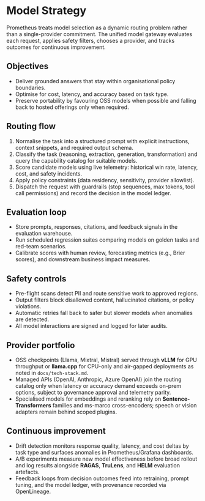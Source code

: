 # Model Strategy

Prometheus treats model selection as a dynamic routing problem rather than a
single-provider commitment. The unified model gateway evaluates each request,
applies safety filters, chooses a provider, and tracks outcomes for continuous
improvement.

## Objectives

- Deliver grounded answers that stay within organisational policy boundaries.
- Optimise for cost, latency, and accuracy based on task type.
- Preserve portability by favouring OSS models when possible and falling back
  to hosted offerings only when required.

## Routing flow

1. Normalise the task into a structured prompt with explicit instructions,
   context snippets, and required output schema.
2. Classify the task (reasoning, extraction, generation, transformation) and
   query the capability catalog for suitable models.
3. Score candidate models using live telemetry: historical win rate, latency,
   cost, and safety incidents.
4. Apply policy constraints (data residency, sensitivity, provider allowlist).
5. Dispatch the request with guardrails (stop sequences, max tokens, tool call
   permissions) and record the decision in the model ledger.

## Evaluation loop

- Store prompts, responses, citations, and feedback signals in the evaluation
  warehouse.
- Run scheduled regression suites comparing models on golden tasks and red-team
  scenarios.
- Calibrate scores with human review, forecasting metrics (e.g., Brier scores),
  and downstream business impact measures.

## Safety controls

- Pre-flight scans detect PII and route sensitive work to approved regions.
- Output filters block disallowed content, hallucinated citations, or policy
  violations.
- Automatic retries fall back to safer but slower models when anomalies are
  detected.
- All model interactions are signed and logged for later audits.

## Provider portfolio

- OSS checkpoints (Llama, Mixtral, Mistral) served through **vLLM** for GPU
  throughput or **llama.cpp** for CPU-only and air-gapped deployments as noted
  in `docs/tech-stack.md`.
- Managed APIs (OpenAI, Anthropic, Azure OpenAI) join the routing catalog only
  when latency or accuracy demand exceeds on-prem options, subject to
  governance approval and telemetry parity.
- Specialised models for embeddings and reranking rely on
  **Sentence-Transformers** families and ms-marco cross-encoders; speech or
  vision adapters remain behind scoped plugins.

## Continuous improvement

- Drift detection monitors response quality, latency, and cost deltas by task
  type and surfaces anomalies in Prometheus/Grafana dashboards.
- A/B experiments measure new model effectiveness before broad rollout and log
  results alongside **RAGAS**, **TruLens**, and **HELM** evaluation artefacts.
- Feedback loops from decision outcomes feed into retraining, prompt tuning,
  and the model ledger, with provenance recorded via OpenLineage.
